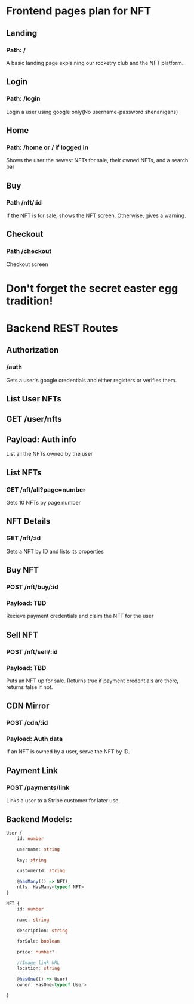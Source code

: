 # Frontend pages plan for NFT

## Landing
### Path: / 
A basic landing page explaining our rocketry club and the NFT platform.

## Login
### Path: /login
Login a user using google only(No username-password shenanigans)

## Home
### Path: /home or / if logged in
Shows the user the newest NFTs for sale, their owned NFTs, and a search bar

## Buy
### Path /nft/:id
If the NFT is for sale, shows the NFT screen. Otherwise, gives a warning.

## Checkout
### Path /checkout
Checkout screen

# Don't forget the secret easter egg tradition!


# Backend REST Routes


## Authorization
### /auth
Gets a user's google credentials and either registers or verifies them.

## List User NFTs
## GET /user/nfts
## Payload: Auth info
List all the NFTs owned by the user

## List NFTs
### GET /nft/all?page=number
Gets 10 NFTs by page number

## NFT Details
### GET /nft/:id
Gets a NFT by ID and lists its properties

## Buy NFT
### POST /nft/buy/:id
### Payload: TBD
Recieve payment credentials and claim the NFT for the user

## Sell NFT
### POST /nft/sell/:id
### Payload: TBD
Puts an NFT up for sale. Returns true if payment credentials are there, returns false if not.

## CDN Mirror
### POST /cdn/:id
### Payload: Auth data
If an NFT is owned by a user, serve the NFT by ID.

## Payment Link
### POST /payments/link
Links a user to a Stripe customer for later use.

## Backend Models:

```ts
User {
    id: number

    username: string

    key: string

    customerId: string

    @hasMany(() => NFT)
    ntfs: HasMany<typeof NFT>
}
```

```ts
NFT {
    id: number

    name: string

    description: string

    forSale: boolean

    price: number?

    //Image link URL
    location: string

    @hasOne(() => User)
    owner: HasOne<typeof User>

}
```